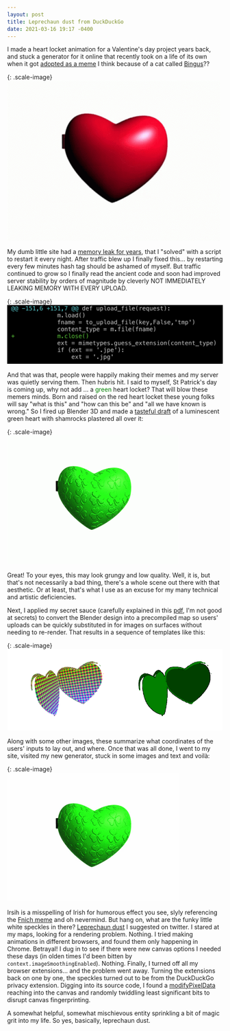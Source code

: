 ```yaml
---
layout: post
title: Leprechaun dust from DuckDuckGo
date: 2021-03-16 19:17 -0400
---
```

I made a heart locket animation for a Valentine's day project years back,
and stuck a generator for it online that recently took on a life of its own
when it got [adopted as a meme](https://www.tumblr.com/tagged/my+beloved+meme?sort=top)
I think because of a cat called [Bingus](https://knowyourmeme.com/memes/bingus)??

{: .scale-image}
![bingus my beloved](/images/bingus_my_beloved.gif)

My dumb little site had a [memory leak for years](https://twitter.com/mkswt/status/1340086604216627201), that I "solved" with
a script to restart it every night. After traffic blew up I finally
fixed this... by restarting every few minutes hash tag should be
ashamed of myself.  But traffic continued to grow so I finally read the
ancient code and soon had improved server stability by orders of magnitude
by cleverly NOT IMMEDIATELY LEAKING MEMORY WITH EVERY UPLOAD.

{: .scale-image}
![shameful close](/images/bingus_close.png)

And that was that, people were happily making their memes and my server was
quietly serving them.  Then hubris hit.  I said to myself, St Patrick's day
is coming up, why not add ... a <a style='color:green;'>green</a> heart locket?
That will blow these memers minds. Born and raised on the red heart locket
these young folks will say "what is this" and "how can this be" and
"all we have known is wrong."  So I fired up Blender 3D and made a [tasteful draft](https://twitter.com/mkswt/status/13702396156642754580) of a luminescent green heart
with shamrocks plastered all over it:

{: .scale-image}
![green draft](/images/bingus_green.gif)

Great! To your eyes, this may look grungy and low quality.  Well, it is, but
that's not necessarily a bad thing, there's a whole scene out there with that
aesthetic.  Or at least, that's what I use as an excuse for my many technical
and artistic deficiencies.

Next, I applied my secret sauce (carefully explained in this [pdf](/images/blenderart-makesweet.pdf), I'm not good at secrets) to convert the Blender design into a precompiled map
so users' uploads can be quickly substituted in for images on surfaces without
needing to re-render.  That results in a sequence of templates like this:

{: .scale-image}
![map files](/images/bingus_mappers.png)

Along with some other images, these summarize what coordinates of the users' inputs
to lay out, and where.  Once that was all done, I went to my site, visited my
new generator, stuck in some images and text and voilà:

{: .scale-image}
![Irsih](/images/bingus_irish.gif)

Irsih is a misspelling of Irish for humorous effect you see, slyly referencing
the <a href="https://twitter.com/SCENEGUMI/status/1363253249369800705">Fnich meme</a>
and oh nevermind. But hang on, what are the funky little white speckles in there?
<a href="https://twitter.com/mkswt/status/1370520940111663113">Leprechaun dust</a>
I suggested on twitter.  I stared at my maps, looking for a rendering problem. Nothing.
I tried making animations in different browsers, and found them only happening in Chrome.
Betrayal!  I dug in to see if there were new canvas options
I needed these days (in olden times I'd been bitten by `context.imageSmoothingEnabled`).
Nothing.  Finally, I turned off all my browser extensions... and the problem went away.
Turning the extensions back on one by one, the speckles turned out to be from the DuckDuckGo
privacy extension.  Digging into its source code, I found a
[modifyPixelData](https://github.com/duckduckgo/duckduckgo-privacy-extension/blob/cffbaf30100a517e6abdbc2943f9aa3e9fb0d7ad/shared/js/content-scope/fingerprint.js#L57) reaching into the canvas and randomly twiddling least significant bits
to disrupt canvas fingerprinting.

A somewhat helpful, somewhat mischievous entity sprinkling a bit of magic grit into
my life.  So yes, basically, leprechaun dust.
